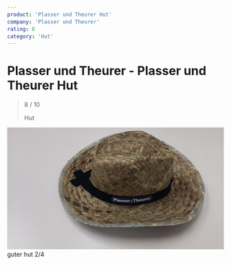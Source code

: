 ```yaml
---
product: 'Plasser und Theurer Hut'
company: 'Plasser und Theurer'
rating: 8
category: 'Hut'
---
```


# Plasser und Theurer - Plasser und Theurer Hut
>
> 8 / 10
>
> Hut

![Plasser und Theurer Hut](assets\plasser-und-theurer-plasser-und-theurer-hut-7dfaeeaa-ead8-4895-bf88-ad852bbceef1.jpg)
guter hut 2/4
